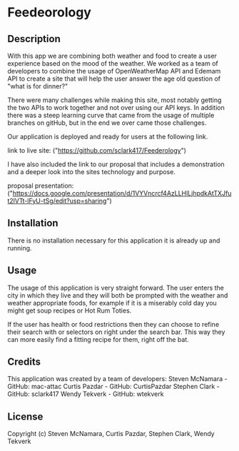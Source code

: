 # Feedeorology

## Description 

With this app we are combining both weather and food to create a user experience based on the mood of the weather. We worked as a team of developers to combine the usage of OpenWeatherMap API and Edemam API to create a site that will help the user answer the age old question of "what is for dinner?"

There were many challenges while making this site, most notably getting the two APIs to work together and not over using our API keys. In addition there was a steep learning curve that came from the usage of multiple branches on gitHub, but in the end we over came those challenges. 

Our application is deployed and ready for users at the following link.

link to live site: ("https://github.com/sclark417/Feederology")

I have also included the link to our proposal that includes a demonstration and a deeper look into the sites technology and purpose. 

proposal presentation: ("https://docs.google.com/presentation/d/1VYVncrcf4AzLLHlLjhpdkAtTXJfut2lVTt-lFyU-tSg/edit?usp=sharing")


## Installation

There is no installation necessary for this application it is already up and running. 

## Usage

The usage of this application is very straight forward. The user enters the city in which they live and they will both be prompted with the weather and weather appropriate  foods, for example if it is a miserably cold day you might get soup recipes or Hot Rum Toties. 

If the user has health or food restrictions then they can choose to refine their search with or selectors on right under the search bar. This way they can more easily find a fitting recipe for them, right off the bat. 

## Credits

This application was created by a team of developers:
Steven McNamara - GitHub: mac-attac
Curtis Pazdar - GitHub: CurtisPazdar
Stephen Clark - GitHub: sclark417
Wendy Tekverk - GitHub: wtekverk

## License 

Copyright (c) Steven McNamara, Curtis Pazdar, Stephen Clark, Wendy Tekverk
